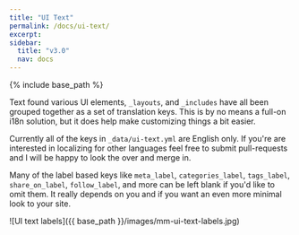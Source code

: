```yaml
---
title: "UI Text"
permalink: /docs/ui-text/
excerpt:
sidebar:
  title: "v3.0"
  nav: docs
---
```


{% include base_path %}

Text found various UI elements, `_layouts`, and `_includes` have all been grouped together as a set of translation keys. This is by no means a full-on i18n solution, but it does help make customizing things a bit easier.

Currently all of the keys in `_data/ui-text.yml` are English only. If you're are interested in localizing for other languages feel free to submit pull-requests and I will be happy to look the over and merge in.

Many of the label based keys like `meta_label`, `categories_label`, `tags_label`, `share_on_label`, `follow_label`, and more can be left blank if you'd like to omit them. It really depends on you and if you want an even more minimal look to your site.

![UI text labels]({{ base_path }}/images/mm-ui-text-labels.jpg)